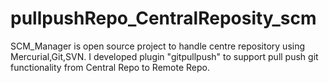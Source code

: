 # pullpushRepo_CentralReposity_scm

SCM_Manager is open source project to handle centre repository using Mercurial,Git,SVN.
I developed plugin "gitpullpush" to support pull push git  functionality  from Central Repo to Remote Repo.
